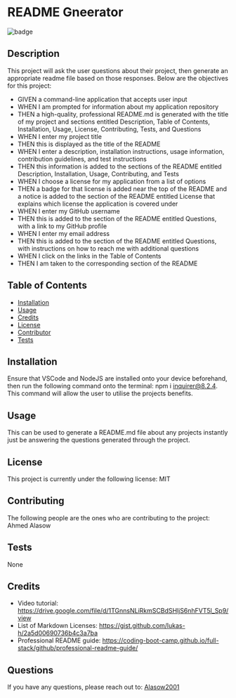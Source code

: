 

  # README Gneerator

  ![badge](https://img.shields.io/badge/license-MIT-blue/)</br>

  ## Description

  This project will ask the user questions about their project, then generate an appropriate readme file based on those responses. Below are the objectives for this project:

  * GIVEN a command-line application that accepts user input
  * WHEN I am prompted for information about my application repository
  * THEN a high-quality, professional README.md is generated with the title of my project and sections entitled Description, Table of Contents, Installation, Usage, License, Contributing, Tests, and Questions
  * WHEN I enter my project title
  * THEN this is displayed as the title of the README
  * WHEN I enter a description, installation instructions, usage information, contribution guidelines, and test instructions
  * THEN this information is added to the sections of the README entitled Description, Installation, Usage, Contributing, and Tests
  * WHEN I choose a license for my application from a list of options
  * THEN a badge for that license is added near the top of the README and a notice is added to the section of the README entitled License that explains which license the application is covered under
  * WHEN I enter my GitHub username
  * THEN this is added to the section of the README entitled Questions, with a link to my GitHub profile
  * WHEN I enter my email address
  * THEN this is added to the section of the README entitled Questions, with instructions on how to reach me with additional questions
  * WHEN I click on the links in the Table of Contents
  * THEN I am taken to the corresponding section of the README


  ## Table of Contents

  * [Installation](#installation)
  * [Usage](#usage)
  * [Credits](#credits)
  * [License](#license)
  * [Contributor](#contributing)
  * [Tests](#test)

  ## Installation 
  Ensure that VSCode and NodeJS are installed onto your device beforehand, then run the following command onto the terminal: npm i inquirer@8.2.4. This command will allow the user to utilise the projects benefits. 

  ## Usage
  This can be used to generate a README.md file about any projects instantly just be answering the questions generated through the project.

  ## License
  This project is currently under the following license: MIT

  ## Contributing
  The following people are the ones who are contributing to the project: 
  Ahmed Alasow

  ## Tests
  None

  ## Credits
  - Video tutorial: https://drive.google.com/file/d/1TGnnsNLiRkmSCBdSHljS6nhFVT5l_Sp9/view
  - List of Markdown Licenses: https://gist.github.com/lukas-h/2a5d00690736b4c3a7ba
  - Professional README guide: https://coding-boot-camp.github.io/full-stack/github/professional-readme-guide/

  ## Questions
  If you have any questions, please reach out to: [Alasow2001](https://github.com/Alasow2001)

